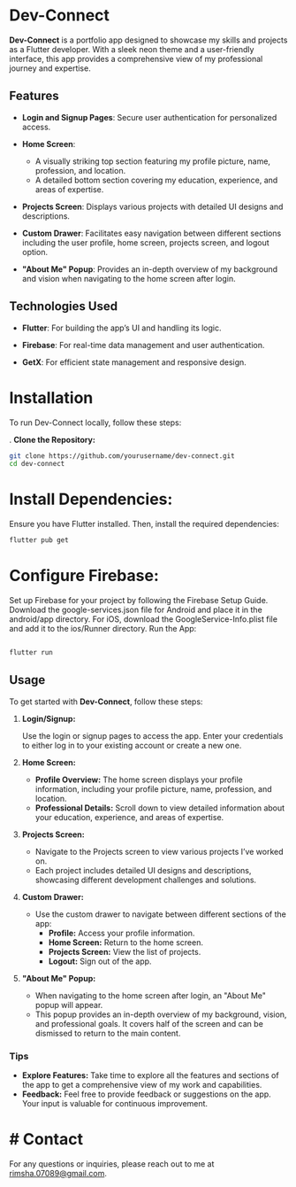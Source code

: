 # Dev-Connect
**Dev-Connect** is a portfolio app designed to showcase my skills and projects as a Flutter developer. With a sleek neon theme and a user-friendly interface, this app provides a comprehensive view of my professional journey and expertise.

## Features

- **Login and Signup Pages**: Secure user authentication for personalized access.

- **Home Screen**: 
  - A visually striking top section featuring my profile picture, name, profession, and location.
  - A detailed bottom section covering my education, experience, and areas of expertise.

- **Projects Screen**: Displays various projects with detailed UI designs and descriptions.

- **Custom Drawer**: Facilitates easy navigation between different sections including the user profile, home screen, projects screen, and logout option.

- **"About Me" Popup**: Provides an in-depth overview of my background and vision when navigating to the home screen after login.

## Technologies Used

- **Flutter**: For building the app’s UI and handling its logic.

- **Firebase**: For real-time data management and user authentication.

- **GetX**: For efficient state management and responsive design.

# Installation
To run Dev-Connect locally, follow these steps:

. **Clone the Repository:**

   ```bash
   git clone https://github.com/yourusername/dev-connect.git
   cd dev-connect
```
# Install Dependencies:

Ensure you have Flutter installed. Then, install the required dependencies:

```bash
flutter pub get
```
# Configure Firebase:

Set up Firebase for your project by following the Firebase Setup Guide.
Download the google-services.json file for Android and place it in the android/app directory.
For iOS, download the GoogleService-Info.plist file and add it to the ios/Runner directory.
Run the App:

```bash

flutter run
```
## Usage

To get started with **Dev-Connect**, follow these steps:

1. **Login/Signup:**

   Use the login or signup pages to access the app. Enter your credentials to either log in to your existing account or create a new one.

2. **Home Screen:**

   - **Profile Overview:** The home screen displays your profile information, including your profile picture, name, profession, and location.
   - **Professional Details:** Scroll down to view detailed information about your education, experience, and areas of expertise.

3. **Projects Screen:**

   - Navigate to the Projects screen to view various projects I’ve worked on.
   - Each project includes detailed UI designs and descriptions, showcasing different development challenges and solutions.

4. **Custom Drawer:**

   - Use the custom drawer to navigate between different sections of the app:
     - **Profile:** Access your profile information.
     - **Home Screen:** Return to the home screen.
     - **Projects Screen:** View the list of projects.
     - **Logout:** Sign out of the app.

5. **"About Me" Popup:**

   - When navigating to the home screen after login, an "About Me" popup will appear.
   - This popup provides an in-depth overview of my background, vision, and professional goals. It covers half of the screen and can be dismissed to return to the main content.

### Tips

- **Explore Features:** Take time to explore all the features and sections of the app to get a comprehensive view of my work and capabilities.
- **Feedback:** Feel free to provide feedback or suggestions on the app. Your input is valuable for continuous improvement.




# # Contact
For any questions or inquiries, please reach out to me at rimsha.07089@gmail.com.

